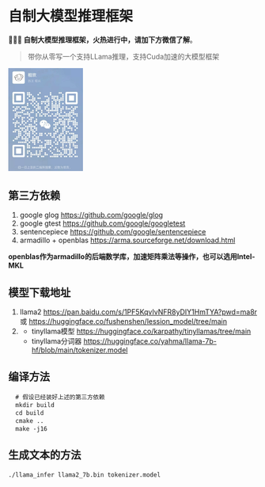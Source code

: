 # 自制大模型推理框架
**🙋🙋🙋 自制大模型推理框架，火热进行中，请加下方微信了解**。

> 带你从零写一个支持LLama推理，支持Cuda加速的大模型框架

<img src="imgs/me.jpg" width="30%" height="30%">

## 第三方依赖
1. google glog https://github.com/google/glog
2. google gtest https://github.com/google/googletest
3. sentencepiece https://github.com/google/sentencepiece
4. armadillo + openblas https://arma.sourceforge.net/download.html

**openblas作为armadillo的后端数学库，加速矩阵乘法等操作，也可以选用Intel-MKL**


## 模型下载地址
1. llama2 https://pan.baidu.com/s/1PF5KqvIvNFR8yDIY1HmTYA?pwd=ma8r 或 https://huggingface.co/fushenshen/lession_model/tree/main
2. 
   * tinyllama模型 https://huggingface.co/karpathy/tinyllamas/tree/main
   * tinyllama分词器 https://huggingface.co/yahma/llama-7b-hf/blob/main/tokenizer.model
## 编译方法
```shell
  # 假设已经装好上述的第三方依赖
  mkdir build 
  cd build
  cmake ..
  make -j16
```

## 生成文本的方法
```shell
./llama_infer llama2_7b.bin tokenizer.model

```